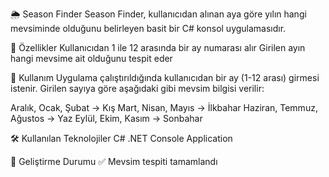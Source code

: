 🌦️ Season Finder
Season Finder, kullanıcıdan alınan aya göre yılın hangi mevsiminde olduğunu belirleyen basit bir C# konsol uygulamasıdır.

🧩 Özellikler
Kullanıcıdan 1 ile 12 arasında bir ay numarası alır
Girilen ayın hangi mevsime ait olduğunu tespit eder

📌 Kullanım
Uygulama çalıştırıldığında kullanıcıdan bir ay (1-12 arası) girmesi istenir.
Girilen sayıya göre aşağıdaki gibi mevsim bilgisi verilir:

Aralık, Ocak, Şubat → Kış
Mart, Nisan, Mayıs → İlkbahar
Haziran, Temmuz, Ağustos → Yaz
Eylül, Ekim, Kasım → Sonbahar

🛠 Kullanılan Teknolojiler
C#
.NET Console Application

🔧 Geliştirme Durumu
✅ Mevsim tespiti tamamlandı
